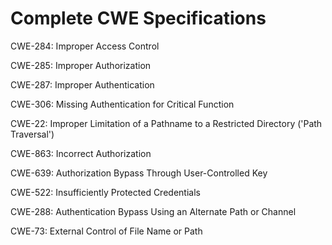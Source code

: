 

# Complete CWE Specifications

CWE-284: Improper Access Control

CWE-285: Improper Authorization

CWE-287: Improper Authentication

CWE-306: Missing Authentication for Critical Function

CWE-22: Improper Limitation of a Pathname to a Restricted Directory ('Path Traversal')

CWE-863: Incorrect Authorization

CWE-639: Authorization Bypass Through User-Controlled Key

CWE-522: Insufficiently Protected Credentials

CWE-288: Authentication Bypass Using an Alternate Path or Channel

CWE-73: External Control of File Name or Path
